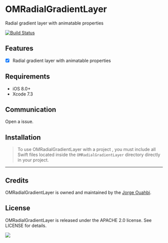 # OMRadialGradientLayer

Radial gradient layer with animatable properties

[![Build Status](https://travis-ci.org/jaouahbi/OMRadialGradientLayer.svg?branch=master)](https://travis-ci.org/jaouahbi/OMRadialGradientLayer)

## Features

- [x] Radial gradient layer with animatable properties

## Requirements

- iOS 8.0+
- Xcode 7.3

## Communication

Open a issue.

## Installation

> To use OMRadialGradientLayer with a project , you must include all Swift files located inside the `OMRadialGradientLayer` directory directly in your project.

* * *

## Credits

OMRadialGradientLayer is owned and maintained by the [Jorge Ouahbi](https://twitter.com/j0rge0m).

## License

OMRadialGradientLayer is released under the APACHE 2.0 license. See LICENSE for details.

![](https://github.com/jaouahbi/OMRadialGradientLayer/blob/master/ScreenShot/ScreenShot.png)
